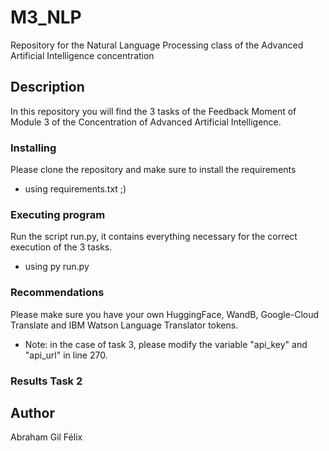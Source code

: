# M3_NLP
Repository for the Natural Language Processing class of the Advanced Artificial Intelligence concentration


## Description

In this repository you will find the 3 tasks of the Feedback Moment of Module 3 of the Concentration of Advanced Artificial Intelligence.


### Installing
Please clone the repository and make sure to install the requirements
* using requirements.txt ;)


### Executing program

Run the script run.py, it contains everything necessary for the correct execution of the 3 tasks.
* using py run.py

### Recommendations
Please make sure you have your own HuggingFace, WandB, Google-Cloud Translate and IBM Watson Language Translator tokens.

* Note: in the case of task 3, please modify the variable "api_key" and "api_url" in line 270.

### Results Task 2


## Author

Abraham Gil Félix
